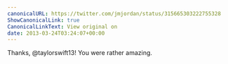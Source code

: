 ```yaml
---
canonicalURL: https://twitter.com/jmjordan/status/315665303222755328
ShowCanonicalLink: true
CanonicalLinkText: View original on
date: 2013-03-24T03:24:07+00:00
---
```

Thanks, @taylorswift13! You were rather amazing.